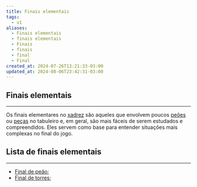 ```yaml
---
title: Finais elementais
tags:
  - v1
aliases:
  - Finais elementais
  - finais elementais
  - Finais
  - finais
  - final
  - Final
created_at: 2024-07-26T13:21:33-03:00
updated_at: 2024-08-06T23:42:31-03:00
---
```


## Finais elementais
---
Os finais elementares no [xadrez](../../../../sementes/2024/07/2024-07-06-Xadrez.md) são aqueles que envolvem poucos [peões](Xadrez_Peao.md) ou [peças](Xadrez_Pecas.md) no tabuleiro e, em geral, são mais fáceis de serem estudados e compreendidos. Eles servem como base para entender situações mais complexas no final do jogo.

## Lista de finais elementais
---
- [Final de peão](../../../../rascunhos/2024/07/Xadrez_Final_de_peao.md);
- [Final de torres](../08/Xadrez_Final_de_torres.md);